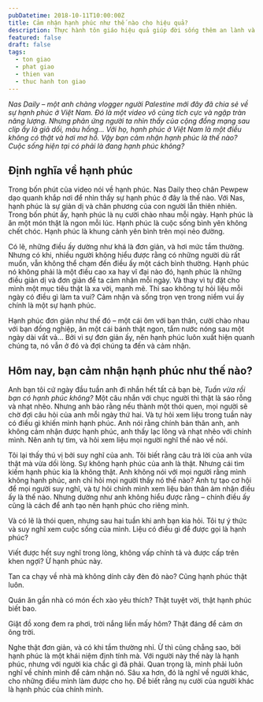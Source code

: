 ```yaml
---
pubDatetime: 2018-10-11T10:00:00Z
title: Cảm nhận hạnh phúc như thế nào cho hiệu quả?
description: Thực hành tôn giáo hiệu quả giúp đời sống thêm an lành và hạnh phúc, giác ngộ nhiều điều hữu ích để đem lại năng lượng tích cực cho bản thân, và giá trị đẹp cho cộng đồng.
featured: false
draft: false
tags:
  - ton giao
  - phat giao
  - thien van
  - thuc hanh ton giao
---
```


_Nas Daily – một anh chàng vlogger người Palestine mới đây đã chia sẻ về sự hạnh phúc ở Việt Nam. Đó là một video vô cùng tích cực và ngập tràn năng lượng. Nhưng phản ứng người ta nhìn thấy của cộng đồng mạng sau clip ấy là _giả dối_, _màu hồng_… Với họ, hạnh phúc ở Việt Nam là một điều không có thật và hơi mơ hồ. Vậy bạn cảm nhận hạnh phúc là thế nào? Cuộc sống hiện tại có phải là đang hạnh phúc không?_

## Định nghĩa về hạnh phúc

Trong bốn phút của video nói về hạnh phúc. Nas Daily theo chân Pewpew dạo quanh khắp nơi để nhìn thấy sự hạnh phúc ở đây là thế nào. Với Nas, hạnh phúc là sự giản dị và chân phương của con người lẫn thiên nhiên. Trong bốn phút ấy, hạnh phúc là nụ cười chào nhau mỗi ngày. Hạnh phúc là ăn một món thật là ngon mỗi lúc. Hạnh phúc là cuộc sống bình yên không chết chóc. Hạnh phúc là khung cảnh yên bình trên mọi nẻo đường.

Có lẽ, những điều ấy dường như khá là đơn giản, và hơi mức tầm thường. Nhưng có khi, nhiều người không hiểu được rằng có những người dù rất muốn, vẫn không thể chạm đến điều ấy một cách bình thường. Hạnh phúc nó không phải là một điều cao xa hay vĩ đại nào đó, hạnh phúc là những điều giản dị và đơn giản để ta cảm nhận mỗi ngày. Và thay vì tự đặt cho mình một mục tiêu thật là xa vời, mạnh mẽ. Thì sao không tự hỏi liệu mỗi ngày có điều gì làm ta vui? Cảm nhận và sống trọn vẹn trong niềm vui ấy chính là một sự hạnh phúc.

Hạnh phúc đơn giản như thế đó – một cái ôm với bạn thân, cười chào nhau với bạn đồng nghiệp, ăn một cái bánh thật ngon, tắm nước nóng sau một ngày dài vất vả… Bởi vì sự đơn giản ấy, nên hạnh phúc luôn xuất hiện quanh chúng ta, nó vẫn ở đó và đợi chúng ta đến và cảm nhận.

## Hôm nay, bạn cảm nhận hạnh phúc như thế nào?

Anh bạn tôi cứ ngày đầu tuần anh đi nhắn hết tất cả bạn bè, _Tuần vừa rồi bạn có hạnh phúc không?_ Một câu nhắn với chục người thì thật là sáo rỗng và nhạt nhẽo. Nhưng anh bảo rằng nếu thành một thói quen, mọi người sẽ chờ đợi câu hỏi của anh mỗi ngày thứ hai. Và tự hỏi xem liệu trong tuần này có điều gì khiến mình hạnh phúc. Anh nói rằng chính bản thân anh, anh không cảm nhận được hạnh phúc, anh thấy lạc lõng và nhạt nhẽo với chính mình. Nên anh tự tìm, và hỏi xem liệu mọi người nghĩ thế nào về nói.

Tôi lại thấy thú vị bởi suy nghĩ của anh. Tôi biết rằng câu trả lời của anh vừa thật mà vừa dối lòng. Sự không hạnh phúc của anh là thật. Nhưng cái tìm kiếm hạnh phúc kia là không thật. Anh không nói với mọi người rằng mình không hạnh phúc, anh chỉ hỏi mọi người thấy nó thế nào? Anh tự tạo cơ hội để mọi người suy nghĩ, và tự hỏi chính mình xem liệu bản thân ảm nhận điều ấy là thế nào. Nhưng dường như anh không hiểu được rằng – chính điều ấy cũng là cách để anh tạo nên hạnh phúc cho riêng mình.

Và có lẽ là thói quen, nhưng sau hai tuần khi anh bạn kia hỏi. Tôi tự ý thức và suy nghĩ xem cuộc sống của mình. Liệu có điều gì để được gọi là hạnh phúc?

Viết được hết suy nghĩ trong lòng, không vấp chính tả và được cấp trên khen ngợi? Ừ hạnh phúc này.

Tan ca chạy về nhà mà không dính cây đèn đỏ nào? Cũng hạnh phúc thật luôn.

Quán ăn gần nhà có món ếch xào yêu thích? Thật tuyệt vời, thật hạnh phúc biết bao.

Giặt đồ xong đem ra phơi, trời nắng liền mấy hôm? Thật đáng để cảm ơn ông trời.

Nghe thật đơn giản, và có khi tầm thường nhỉ. Ừ thì cũng chẳng sao, bởi hạnh phúc là một khái niệm định tính mà. Với người này thế này là hạnh phúc, nhưng với người kia chắc gì đã phải. Quan trọng là, mình phải luôn nghĩ về chính mình để cảm nhận nó. Sâu xa hơn, đó là nghĩ về người khác, cho những điều mình làm được cho họ. Để biết rằng nụ cười của người khác là hạnh phúc của chính mình.
